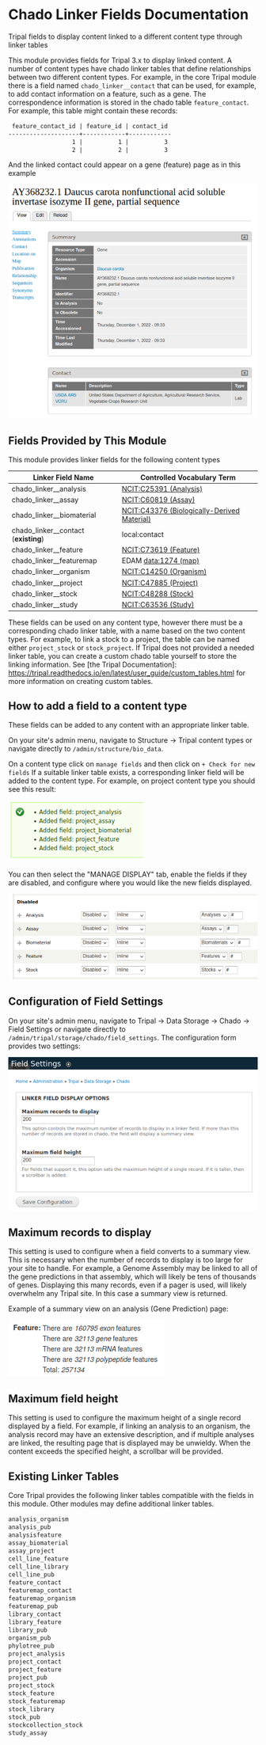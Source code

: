 # Chado Linker Fields Documentation
Tripal fields to display content linked to a different content type through linker tables

This module provides fields for Tripal 3.x to display linked content. A number of
content types have chado linker tables that define relationships between two
different content types. For example, in the core Tripal module there is a field named
`chado_linker__contact` that can be used, for example, to add contact information on a
feature, such as a gene. The correspondence information is stored in the chado table
`feature_contact`.
For example, this table might contain these records:
```
 feature_contact_id | feature_id | contact_id 
--------------------+------------+------------
                  1 |          1 |          3
                  2 |          2 |          3
```
And the linked contact could appear on a gene (feature) page as in this example

![chado_linker__contact example image](/docs/chado_linker__contact_example.png?raw=true "Example display of chado_linker__contact field")



## Fields Provided by This Module

This module provides linker fields for the following content types

| Linker Field Name | Controlled Vocabulary Term |
| --- | --- |
| chado_linker__analysis | [NCIT:C25391 (Analysis)]( https://www.ebi.ac.uk/ols/ontologies/ncit/terms?iri=http%3A%2F%2Fpurl.obolibrary.org%2Fobo%2FNCIT_C25391) |
| chado_linker__assay | [NCIT:C60819 (Assay)]( https://www.ebi.ac.uk/ols/ontologies/ncit/terms?iri=http%3A%2F%2Fpurl.obolibrary.org%2Fobo%2FNCIT_C60819) |
| chado_linker__biomaterial | [NCIT:C43376 (Biologically-Derived Material)]( https://www.ebi.ac.uk/ols/ontologies/ncit/terms?iri=http%3A%2F%2Fpurl.obolibrary.org%2Fobo%2FNCIT_C43376) |
| chado_linker__contact (**existing**) | local:contact |
| chado_linker__feature | [NCIT:C73619 (Feature)]( https://www.ebi.ac.uk/ols/ontologies/ncit/terms?iri=http%3A%2F%2Fpurl.obolibrary.org%2Fobo%2FNCIT_C73619) |
| chado_linker__featuremap | EDAM [data:1274 (map)](https://edamontology.github.io/edam-browser/#data_1274) |
| chado_linker__organism | [NCIT:C14250 (Organism)]( https://www.ebi.ac.uk/ols/ontologies/ncit/terms?iri=http%3A%2F%2Fpurl.obolibrary.org%2Fobo%2FNCIT_C14250) |
| chado_linker__project | [NCIT:C47885 (Project)](https://www.ebi.ac.uk/ols/ontologies/ncit/terms?iri=http%3A%2F%2Fpurl.obolibrary.org%2Fobo%2FNCIT_C47885) |
| chado_linker__stock | [NCIT:C48288 (Stock)]( https://www.ebi.ac.uk/ols/ontologies/ncit/terms?iri=http%3A%2F%2Fpurl.obolibrary.org%2Fobo%2FNCIT_C48288) |
| chado_linker__study | [NCIT:C63536 (Study)]( https://www.ebi.ac.uk/ols/ontologies/ncit/terms?iri=http%3A%2F%2Fpurl.obolibrary.org%2Fobo%2FNCIT_C63536) |

These fields can be used on any content type, however there must be a corresponding chado linker table, with a name based
on the two content types. For example, to link a stock to a project, the table can be named either `project_stock` or `stock_project`.
If Tripal does not provided a needed linker table, you can create a custom chado table yourself to store the linking information. See 
[the Tripal Documentation]: https://tripal.readthedocs.io/en/latest/user_guide/custom_tables.html
for more information on creating custom tables.



## How to add a field to a content type
These fields can be added to any content with an appropriate linker table.

On your site's admin menu, navigate to Structure &rarr; Tripal content types
or navigate directly to `/admin/structure/bio_data`.

On a content type click on `manage fields` and then click on `+ Check for new fields`
If a suitable linker table exists, a corresponding linker field will be added to the content type.
For example, on project content type you should see this result:

![project added fields example image](/docs/add_fields_to_project_example.png?raw=true "Example of adding fields to project content type")

You can then select the "MANAGE DISPLAY" tab, enable the fields if they are disabled, and
configure where you would like the new fields displayed.

![project manage display example image](/docs/configure_fields_on_project_example.png?raw=true "New fields on the Manage Display tab, ready to be configured")



## Configuration of Field Settings
On your site's admin menu, navigate to Tripal &rarr; Data Storage &rarr; Chado &rarr; Field Settings
or navigate directly to `/admin/tripal/storage/chado/field_settings`.
The configuration form provides two settings:

![field settings form image](/docs/field_settings_form.png?raw=true "Appearance of the Field Settings administrative form")

## Maximum records to display
This setting is used to configure when a field converts to a summary view.
This is necessary when the number of records to display is too large for your site to handle.
For example, a Genome Assembly may be linked to all of the gene predictions in
that assembly, which will likely be tens of thousands of genes. Displaying this many records, even if a
pager is used, will likely overwhelm any Tripal site. In this case a summary view is returned.

Example of a summary view on an analysis (Gene Prediction) page:

![analysis_feature summary example image](/docs/analysis_feature_summary_example.png?raw=true "Example of a summary view on an analysis (Gene Prediction) page")

## Maximum field height
This setting is used to configure the maximum height of a single record displayed by a field.
For example, if linking an analysis to an organism, the analysis record may have an extensive
description, and if multiple analyses are linked, the resulting page that is displayed may be
unwieldy. When the content exceeds the specified height, a scrollbar will be provided.



## Existing Linker Tables
Core Tripal provides the following linker tables compatible with the fields in this module.
Other modules may define additional linker tables.
```
analysis_organism
analysis_pub
analysisfeature
assay_biomaterial
assay_project
cell_line_feature
cell_line_library
cell_line_pub
feature_contact
featuremap_contact
featuremap_organism
featuremap_pub
library_contact
library_feature
library_pub
organism_pub
phylotree_pub
project_analysis
project_contact
project_feature
project_pub
project_stock
stock_feature
stock_featuremap
stock_library
stock_pub
stockcollection_stock
study_assay
```
